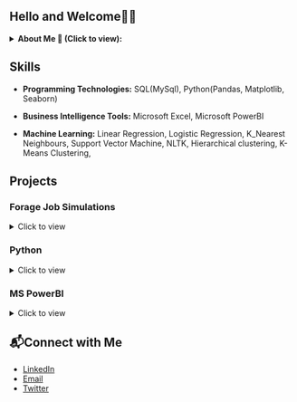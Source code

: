## Hello and Welcome👋🏽
<details>
<summary><b> About Me 📜 (Click to view): </b></summary>
  <p> 
  I am a data scientist with hands-on experience in analyzing complex datasets and building machine learning models. I have a background in Applied Mathemetics which gave me a strong foundation in analysis and programming. I'm currently working in education, using Excel and Python to dig into student data. My main job is to find out where students are struggling so we can help them better understand the material. 
  </p>
 </details>

 ## Skills
- **Programming Technologies:** SQL(MySql), Python(Pandas, Matplotlib, Seaborn)
 
- **Business Intelligence Tools:** Microsoft Excel, Microsoft PowerBI
  
- **Machine Learning:** Linear Regression, Logistic Regression, K_Nearest Neighbours, Support Vector Machine, NLTK, Hierarchical clustering, K-Means Clustering, 


 ## Projects

### Forage Job Simulations 
 <details>
   <summary> Click to view
   </summary>
  <ul>
    <li><a href ="https://github.com/JachimmaChristian/Forage-Accenture-Internship?tab=readme-ov-file"> Accenture - North America, Virtual Job Simulation
    </a>  
    </li>
  </ul>
  </details>
  
 </details>
 
  ### Python
  <details>
   <summary> Click to view
   </summary>
    <ul>
    <li><a href= "https://github.com/JachimmaChristian/Product-Sales-Analysis-with-Python"> Product Sales Analysis
   </a></li>
    <li><a href= "https://github.com/JachimmaChristian/Climate-change-and-impacts-in-Africa">Climate Change and Impacts in Africa
   </a></li>
    <li><a href= "https://github.com/JachimmaChristian/Web_Scrapping_With_Python"> Web Scrapping With (Beautiful Soup)
   </a></li>
    <li><a href= "https://github.com/JachimmaChristian/Exploring-NYC-Public-School-Test-Results-Scores-Python/blob/main/notebook.ipynb"> Exploring NYC Public School Test Results Scores
   </a></li>
    </ul>
 </details>
 
 ### MS PowerBI
 <details>
   <summary> Click to view
   </summary>
   <ul> 
    <li><a href= "https://github.com/JachimmaChristian/Analyzing-Healthcare-Data-in-PowerBI"> Analyzing Healthcare Data in PowerBI
   </a></li>
     <li><a href= "https://github.com/JachimmaChristian/Supply-Chain-Analytics-Model-in-PowerBI"> Supply Chain Analytics Model
   </a></li>
      <li><a href= "https://github.com/JachimmaChristian/Food-Claims-Analysis-With-PowerBI"> Food Claims Analysis
   </a></li>
      <li><a href= "https://drive.google.com/drive/folders/1w2sahixR7xNoGrV3IV0ru-bNK7s2Ygox?usp=drive_link"> Other PowerBI Dashboards
      </a></li>
   </ul> 
 </details>

 ## 📬Connect with Me

- [LinkedIn](https://www.linkedin.com/in/jachimmachristian/)
- [Email](christianjachimmachristian@gmail.com)
- [Twitter](https://twitter.com/_Jachris)
<!---
JachimmaChristian/JachimmaChristian is a ✨ special ✨ repository because its `README.md` (this file) appears on your GitHub profile.
You can click the Preview link to take a look at your changes.
--->
